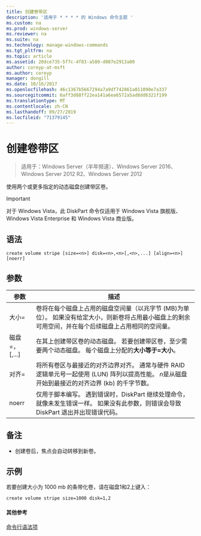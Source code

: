 ```yaml
---
title: 创建卷带区
description: '适用于 * * * * 的 Windows 命令主题 '
ms.custom: na
ms.prod: windows-server
ms.reviewer: na
ms.suite: na
ms.technology: manage-windows-commands
ms.tgt_pltfrm: na
ms.topic: article
ms.assetid: 20dce735-5f7c-4f83-a580-d087e2913a00
author: coreyp-at-msft
ms.author: coreyp
manager: dongill
ms.date: 10/16/2017
ms.openlocfilehash: 46c1367b5667294a7a9df742861a011090e7a337
ms.sourcegitcommit: 6aff3d88ff22ea141a6ea6572a5ad8dd6321f199
ms.translationtype: MT
ms.contentlocale: zh-CN
ms.lasthandoff: 09/27/2019
ms.locfileid: "71379145"
---
```

# <a name="create-volume-stripe"></a>创建卷带区

>适用于：Windows Server（半年频道）、Windows Server 2016、Windows Server 2012 R2、Windows Server 2012

使用两个或更多指定的动态磁盘创建带区卷。  
  
> [!IMPORTANT]  
> 对于 Windows Vista，此 DiskPart 命令仅适用于 Windows Vista 旗舰版、Windows Vista Enterprise 和 Windows Vista 商业版。  
  
  
  
## <a name="syntax"></a>语法  
  
```  
create volume stripe [size=<n>] disk=<n>,<n>[,<n>,...] [align=<n>] [noerr]  
```  
  
## <a name="parameters"></a>参数  
  
|         参数         |                                                                                                                            描述                                                                                                                            |
|---------------------------|-------------------------------------------------------------------------------------------------------------------------------------------------------------------------------------------------------------------------------------------------------------------|
|         大小\=<n>         |             卷将在每个磁盘上占用的磁盘空间量（以兆字节 \(MB\)为单位）。 如果没有给定大小，则新卷将占用最小磁盘上的剩余可用空间，并在每个后续磁盘上占用相同的空间量。             |
| 磁盘\=<n>，<n>\[<n>,...\] |                                  在其上创建带区卷的动态磁盘。 若要创建带区卷，至少需要两个动态磁盘。 每个磁盘上分配的**大小等于\=<n>大小**。                                   |
|        对齐\=<n>         | 将所有卷区与最接近的对齐边界对齐。 通常与硬件 RAID 逻辑单元号一起使用 \(LUN\) 阵列以提高性能。 *n*是从磁盘开始到最接近的对齐边界 \(kb\) 的千字节数。 |
|           noerr           |                               仅用于脚本编写。 遇到错误时，DiskPart 继续处理命令，就像未发生错误一样。 如果没有此参数，则错误会导致 DiskPart 退出并出现错误代码。                                |
  
## <a name="remarks"></a>备注  
  
-   创建卷后，焦点会自动转移到新卷。  
  
## <a name="BKMK_examples"></a>示例  
若要创建大小为 1000 mb 的条带化卷，请在磁盘1和2上键入：  
  
```  
create volume stripe size=1000 disk=1,2  
```  
  
#### <a name="additional-references"></a>其他参考  
[命令行语法项](command-line-syntax-key.md)  
  

  

